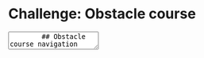 # Challenge: Obstacle course

<div class="reveal deck1">
  <div class="slides">
    <section data-markdown>
      <textarea data-template>
        ## Obstacle course navigation
        
        1. Complete [serial communication tutorial](../tutorial-serial-communication).
        2. Write a program for the robot to navigate the obstacle course from beginning to the end automatically.
        3. Write a program such that the robot can be controlled through your computer. Control your robot to navigate the obstacle course manually.
      </textarea>
    </section>
  </div>
</div>